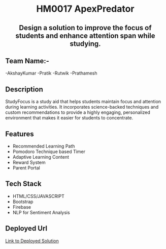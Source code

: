 # <div align="center">HM0017 ApexPredator</div>

## <div align="center">Design a solution to improve the focus of students and enhance attention span while studying.</div>

## Team Name:- 
   -AkshayKumar
   -Pratik
   -Rutwik
   -Prathamesh
   
## Description
<div>StudyFocus is a study aid that helps students maintain focus and attention during learning activities. 
  It incorporates science-backed techniques and custom recommendations to provide a highly engaging, personalized environment that makes it easier for students to concentrate.</div>

## Features
- Recommended Learning Path
- Pomodoro Technique based Timer
- Adaptive Learning Content
- Reward System
- Parent Portal
  
## Tech Stack
- HTML/CSS/JAVASCRIPT
- Bootstrap
- Firebase
- NLP for Sentiment Analysis
  
## Deployed Url
[Link to Deployed Solution](https://65d1b02e6e745409b8cbd0b6--rad-tulumba-4a0a4e.netlify.app/)
